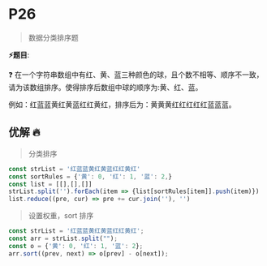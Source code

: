 # P26

> 数据分类排序题

**⚡题目**:

❓ 在一个字符串数组中有红、黄、蓝三种颜色的球，且个数不相等、顺序不一致，请为该数组排序。使得排序后数组中球的顺序为:黄、红、蓝。

例如：红蓝蓝黄红黄蓝红红黄红，排序后为：黄黄黄红红红红红蓝蓝蓝。

## 优解 🔥

> 分类排序

```js
const strList = '红蓝蓝黄红黄蓝红红黄红'
const sortRules = {'黄': 0, '红': 1, '蓝': 2,}
const list = [[],[],[]]
strList.split('').forEach(item => {list[sortRules[item]].push(item)})
list.reduce((pre, cur) => pre += cur.join(''), '')
```

> 设置权重，sort 排序

```js
const strList = '红蓝蓝黄红黄蓝红红黄红';
const arr = strList.split("");
const o = {'黄': 0, '红': 1, '蓝': 2};
arr.sort((prev, next) => o[prev] - o[next]);
```
